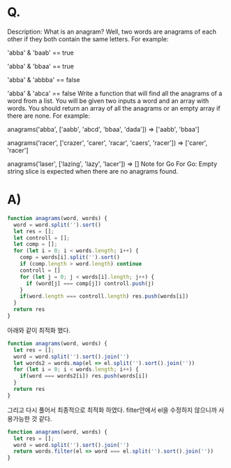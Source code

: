 # Q.
Description:
What is an anagram? Well, two words are anagrams of each other if they both contain the same letters. For example:

'abba' & 'baab' == true

'abba' & 'bbaa' == true

'abba' & 'abbba' == false

'abba' & 'abca' == false
Write a function that will find all the anagrams of a word from a list. You will be given two inputs a word and an array with words. You should return an array of all the anagrams or an empty array if there are none. For example:

anagrams('abba', ['aabb', 'abcd', 'bbaa', 'dada']) => ['aabb', 'bbaa']

anagrams('racer', ['crazer', 'carer', 'racar', 'caers', 'racer']) => ['carer', 'racer']

anagrams('laser', ['lazing', 'lazy',  'lacer']) => []
Note for Go
For Go: Empty string slice is expected when there are no anagrams found.

# A)
```js
function anagrams(word, words) {
  word = word.split('').sort()
  let res = [];
  let controll = [];
  let comp = [];
  for (let i = 0; i < words.length; i++) {
    comp = words[i].split('').sort()
    if (comp.length > word.length) continue
    controll = []
    for (let j = 0; j < words[i].length; j++) {
      if (word[j] === comp[j]) controll.push(j)
    }
    if(word.length === controll.length) res.push(words[i])
  }
  return res
}
```

아래와 같이 최적화 했다. 

```js
function anagrams(word, words) {
  let res = [];
  word = word.split('').sort().join('')
  let words2 = words.map(el => el.split('').sort().join(''))
  for (let i = 0; i < words.length; i++) {
    if(word === words2[i]) res.push(words[i])
  }
  return res
}
```

그리고 다시 풀어서 최종적으로 최적화 하였다. filter안에서 el을 수정하지 않으니까 사용가능한 것 같다.
```js
function anagrams(word, words) {
  let res = [];
  word = word.split('').sort().join('')
  return words.filter(el => word === el.split('').sort().join(''))
}
```
